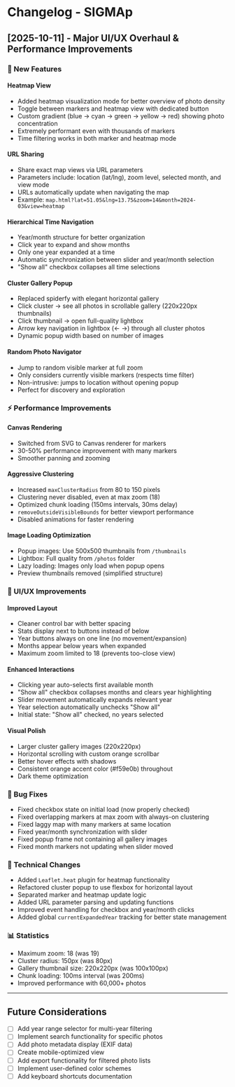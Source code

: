 # Changelog - SIGMAp

## [2025-10-11] - Major UI/UX Overhaul & Performance Improvements

### 🚀 New Features

#### **Heatmap View**
- Added heatmap visualization mode for better overview of photo density
- Toggle between markers and heatmap view with dedicated button
- Custom gradient (blue → cyan → green → yellow → red) showing photo concentration
- Extremely performant even with thousands of markers
- Time filtering works in both marker and heatmap mode

#### **URL Sharing**
- Share exact map views via URL parameters
- Parameters include: location (lat/lng), zoom level, selected month, and view mode
- URLs automatically update when navigating the map
- Example: `map.html?lat=51.05&lng=13.75&zoom=14&month=2024-03&view=heatmap`

#### **Hierarchical Time Navigation**
- Year/month structure for better organization
- Click year to expand and show months
- Only one year expanded at a time
- Automatic synchronization between slider and year/month selection
- "Show all" checkbox collapses all time selections

#### **Cluster Gallery Popup**
- Replaced spiderfy with elegant horizontal gallery
- Click cluster → see all photos in scrollable gallery (220x220px thumbnails)
- Click thumbnail → open full-quality lightbox
- Arrow key navigation in lightbox (← →) through all cluster photos
- Dynamic popup width based on number of images

#### **Random Photo Navigator**
- Jump to random visible marker at full zoom
- Only considers currently visible markers (respects time filter)
- Non-intrusive: jumps to location without opening popup
- Perfect for discovery and exploration

### ⚡ Performance Improvements

#### **Canvas Rendering**
- Switched from SVG to Canvas renderer for markers
- 30-50% performance improvement with many markers
- Smoother panning and zooming

#### **Aggressive Clustering**
- Increased `maxClusterRadius` from 80 to 150 pixels
- Clustering never disabled, even at max zoom (18)
- Optimized chunk loading (150ms intervals, 30ms delay)
- `removeOutsideVisibleBounds` for better viewport performance
- Disabled animations for faster rendering

#### **Image Loading Optimization**
- Popup images: Use 500x500 thumbnails from `/thumbnails`
- Lightbox: Full quality from `/photos` folder
- Lazy loading: Images only load when popup opens
- Preview thumbnails removed (simplified structure)

### 🎨 UI/UX Improvements

#### **Improved Layout**
- Cleaner control bar with better spacing
- Stats display next to buttons instead of below
- Year buttons always on one line (no movement/expansion)
- Months appear below years when expanded
- Maximum zoom limited to 18 (prevents too-close view)

#### **Enhanced Interactions**
- Clicking year auto-selects first available month
- "Show all" checkbox collapses months and clears year highlighting
- Slider movement automatically expands relevant year
- Year selection automatically unchecks "Show all"
- Initial state: "Show all" checked, no years selected

#### **Visual Polish**
- Larger cluster gallery images (220x220px)
- Horizontal scrolling with custom orange scrollbar
- Better hover effects with shadows
- Consistent orange accent color (#f59e0b) throughout
- Dark theme optimization

### 🐛 Bug Fixes

- Fixed checkbox state on initial load (now properly checked)
- Fixed overlapping markers at max zoom with always-on clustering
- Fixed laggy map with many markers at same location
- Fixed year/month synchronization with slider
- Fixed popup frame not containing all gallery images
- Fixed month markers not updating when slider moved

### 🔧 Technical Changes

- Added `Leaflet.heat` plugin for heatmap functionality
- Refactored cluster popup to use flexbox for horizontal layout
- Separated marker and heatmap update logic
- Added URL parameter parsing and updating functions
- Improved event handling for checkbox and year/month clicks
- Added global `currentExpandedYear` tracking for better state management

### 📊 Statistics

- Maximum zoom: 18 (was 19)
- Cluster radius: 150px (was 80px)
- Gallery thumbnail size: 220x220px (was 100x100px)
- Chunk loading: 100ms interval (was 200ms)
- Improved performance with 60,000+ photos

---

## Future Considerations

- [ ] Add year range selector for multi-year filtering
- [ ] Implement search functionality for specific photos
- [ ] Add photo metadata display (EXIF data)
- [ ] Create mobile-optimized view
- [ ] Add export functionality for filtered photo lists
- [ ] Implement user-defined color schemes
- [ ] Add keyboard shortcuts documentation
